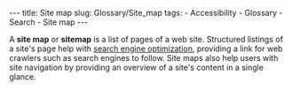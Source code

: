 --- title: Site map slug: Glossary/Site\_map tags: - Accessibility - Glossary - Search - Site map ---

<span class="seoSummary">A **site map** or **sitemap** is a list of pages of a web site.</span> Structured listings of a site's page help with [search engine optimization](/en-US/docs/Glossary/SEO), providing a link for web crawlers such as search engines to follow. Site maps also help users with site navigation by providing an overview of a site's content in a single glance.
